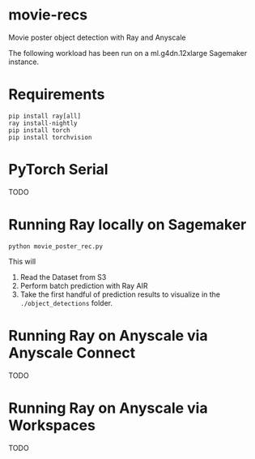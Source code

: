# movie-recs
Movie poster object detection with Ray and Anyscale

The following workload has been run on a ml.g4dn.12xlarge Sagemaker instance.

# Requirements
```
pip install ray[all]
ray install-nightly
pip install torch
pip install torchvision
```

# PyTorch Serial
TODO

# Running Ray locally on Sagemaker
`python movie_poster_rec.py`

This will
1. Read the Dataset from S3
2. Perform batch prediction with Ray AIR
3. Take the first handful of prediction results to visualize in the `./object_detections` folder.

# Running Ray on Anyscale via Anyscale Connect
TODO

# Running Ray on Anyscale via Workspaces
TODO
